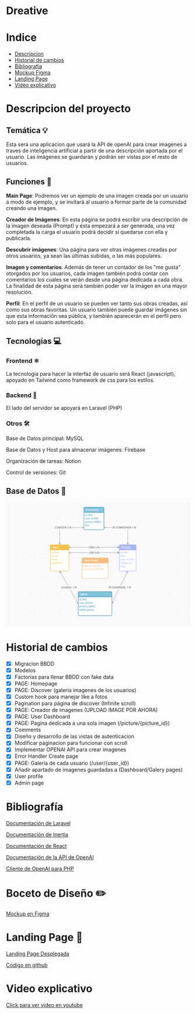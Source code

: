 # Dreative 

# Indice

- [Descripcion](#description)
- [Historial de cambios](#history)
- [Bibliografía](#bibliografy)
- [Mockup Figma](#mockup)
- [Landing Page](#landing)
- [Video explicativo](#video)

<a name="description" ></a>

# Descripcion del proyecto

## Temática 💡

Esta será una aplicacion que usará la API de openAI para crear imagenes a traves de inteligencia artificial a partir de una descripción aportada por el usuario. Las imágenes se guardarán y podrán ser vistas por el resto de usuarios. 

## Funciones 🚀

**Main Page**: Podremos ver un ejemplo de una imagen creada por un usuario a modo de ejemplo, y se invitará al usuario a formar parte de la comunidad creando una imagen.

**Creador de Imágenes**: En esta página se podrá escribir una descripción de la imagen deseada (Prompt) y ésta empezará a ser generada, una vez completada la carga el usuario podrá decidir si quedarse con ella y publicarla.

**Descubrir imágenes**: Una página para ver otras imágenes creadas por otros usuarios, ya sean las últimas subidas, o las más populares.

**Imagen y comentarios**: Además de tener un contador de los "me gusta" otorgados por los usuarios, cada imagen también podrá contar con comentarios los cuales se verán desde una página dedicada a cada obra. La finalidad de esta página será también poder ver la imágen en una mayor resolución.

**Perfil**: En el perfil de un usuario se pueden ver tanto sus obras creadas, así como sus obras favoritas. Un usuario también puede guardar imágenes sin que esta información sea pública, y también aparecerán en el perfil pero solo para el usuario autenticado.

## Tecnologías 💻

### Frontend ⚛️

La tecnología para hacer la interfaz de usuario será React (javascript), apoyado en Tailwind como framework de css para los estilos.

### Backend 📡

El lado del servidor se apoyará en Laravel (PHP) 

### Otros 🛠️

Base de Datos principal: MySQL 

Base de Datos y Host para almacenar imágenes: Firebase

Organización de tareas: Notion

Control de versiones: Git

## Base de Datos 💾

<img src="https://github.com/Julianmenav/stuff/blob/main/laravelProject/diagrama_bbdd.png?raw=true">


<a name="history" ></a>

# Historial de cambios

- [X] Migracion BBDD
- [X] Modelos
- [X] Factorías para llenar BBDD con fake data
- [X] PAGE: Homepage
- [X] PAGE: Discover (galeria imagenes de los usuarios)
- [X] Custom hook para manejar like a fotos
- [X] Pagination para página de discover (Infinite scroll)
- [X] PAGE: Creador de imagenes (UPLOAD IMAGE POR AHORA)
- [X] PAGE: User Dashboard 
- [X] PAGE: Pagina dedicada a una sola imagen (/picture/{picture_id})
- [X] Comments
- [X] Diseño y desarrollo de las vistas de autenticacion
- [X] Modificar paginacion para funcionar con scroll
- [X] Implementar OPENAI API para crear imagenes
- [X] Error Handler Create page
- [X] PAGE: Galeria de cada usuario (/user/{user_id})
- [X] Añadir apartado de imagenes guardadas a (Dashboard/Galery pages)
- [X] User profile
- [X] Admin page

<a name="bibliografy" ></a>

# Bibliografía

[Documentación de Laravel](https://laravel.com/docs/9.x)

[Documentación de Inertia](https://inertiajs.com/)

[Documentación de React](https://react.dev/)

[Documentación de la API de OpenAI](https://platform.openai.com/docs/guides/images)

[Cliente de OpenAI para PHP](https://github.com/openai-php/client#images-resource)

<a name="mockup"></a>

# Boceto de Diseño ✏️

[Mockup en Figma](https://www.figma.com/file/G5RZLgNNFuACQYsCFq4hgZ/01-Desktop%26Mobile-JulianMena?node-id=0%3A1&t=gk5DSPZuXSesguvR-1)

<a name="landing"></a>

# Landing Page 🚀

[Landing Page Desplegada](https://julianmenav.github.io/landing-page-dreative/)

[Codigo en github](https://github.com/Julianmenav/landing-page-dreative)

<a name="video"></a>

# Video explicativo

[Click para ver video en youtube](https://youtu.be/MhpPijsZVeM)

